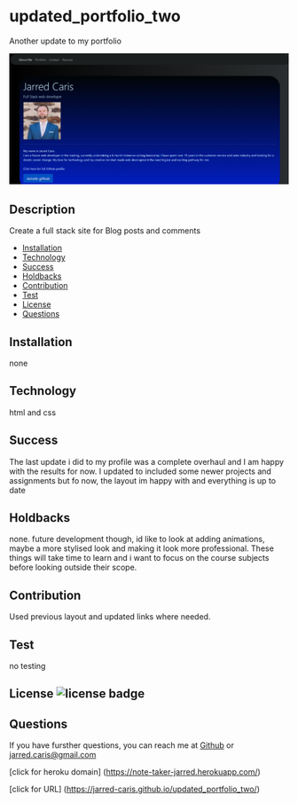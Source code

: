 # updated_portfolio_two
Another update to my portfolio


![Note Taker](assets/screenshot.PNG)

  ## Description
  Create a full stack site for Blog posts and comments

  * [Installation](#installation)
  * [Technology](#technology)
  * [Success](#success)
  * [Holdbacks](#holdbacks)
  * [Contribution](#contribution)
  * [Test](#test)
  * [License](#license)
  * [Questions](#questions)
  

## Installation
none
## Technology
html and css

## Success
The last update i did to my profile was a complete overhaul and I am happy with the results for now. I updated to included some newer projects and assignments but fo now, the layout im happy with and everything is up to date

## Holdbacks
none. future development though, id like to look at adding animations, maybe a more stylised look and making it look more professional. These things will take time to learn and i want to focus on the course subjects before looking outside their scope. 


## Contribution
Used previous layout and updated links where needed. 

## Test
no testing 

## License ![license badge](https://img.shields.io/badge/License-MIT-<COLOR>)




## Questions
If you have fursther questions, you can reach me at
[Github](https://github.com/Jarred-Caris)
or
jarred.caris@gmail.com

[click for heroku domain] (https://note-taker-jarred.herokuapp.com/)


[click for URL] (https://jarred-caris.github.io/updated_portfolio_two/)